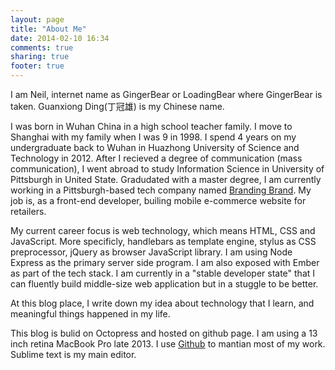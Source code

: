 ```yaml
---
layout: page
title: "About Me"
date: 2014-02-10 16:34
comments: true
sharing: true
footer: true
---
```


I am Neil, internet name as GingerBear or LoadingBear where GingerBear is taken. Guanxiong Ding(丁冠雄) is my Chinese name. 

I was born in Wuhan China in a high school teacher family. I move to Shanghai with my family when I was 9 in 1998. I spend 4 years on my undergraduate back to Wuhan in Huazhong University of Science and Technology in 2012. After I recieved a degree of communication (mass communication), I went abroad to study Information Science in University of Pittsburgh in United State. Gradudated with a master degree, I am currently working in a Pittsburgh-based tech company named [Branding Brand](http://brandingbrand.com/). My job is, as a front-end developer, builing mobile e-commerce website for retailers. 

My current career focus is web technology, which means HTML, CSS and JavaScript. More specificly, handlebars as template engine, stylus as CSS preprocessor, jQuery as browser JavaScript library. I am using Node Express as the primary server side program. I am also exposed with Ember as part of the tech stack. I am currently in a "stable developer state" that I can fluently build middle-size web application but in a stuggle to be better. 

At this blog place, I write down my idea about technology that I learn, and meaningful things happened in my life.

This blog is bulid on Octopress and hosted on github page. I am using a 13 inch retina MacBook Pro late 2013. I use [Github](https://github.com/GingerBear) to mantian most of my work. Sublime text is my main editor. 